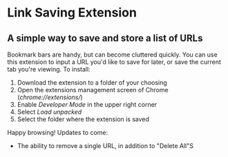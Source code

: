 # Link Saving Extension

## A simple way to save and store a list of URLs

Bookmark bars are handy, but can become cluttered quickly. You can use this extension to input a URL you'd like to save for later, or save the current tab you're viewing. To install:
1. Download the extension to a folder of your choosing
2. Open the extensions management screen of Chrome (*chrome://extensions/*)
3. Enable *Developer Mode* in the upper right corner
4. Select *Load unpacked*
5. Select the folder where the extension is saved

Happy browsing! Updates to come:
- The ability to remove a single URL, in addition to "Delete All"S